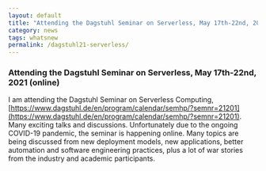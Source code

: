```yaml
---
layout: default
title: "Attending the Dagstuhl Seminar on Serverless, May 17th-22nd, 2021 (online)"
category: news 
tags: whatsnew
permalink: /dagstuhl21-serverless/
---
```


### Attending the Dagstuhl Seminar on Serverless, May 17th-22nd, 2021 (online)

I am attending the Dagstuhl Seminar on Serverless Computing, [https://www.dagstuhl.de/en/program/calendar/semhp/?semnr=21201](https://www.dagstuhl.de/en/program/calendar/semhp/?semnr=21201). Many exciting talks and discussions. Unfortunately due to the ongoing COVID-19 pandemic, the seminar is happening online. Many topics are being discussed from new deployment models, new applications, better automation and software engineering practices, plus a lot of war stories from the industry and academic participants. 



